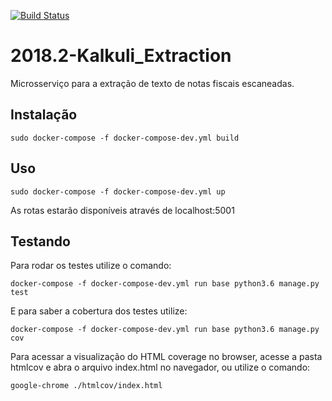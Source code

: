 [![Build Status](https://travis-ci.org/Kalkuli/2018.2-Kalkuli_Interpretation.svg?branch=master
)](https://travis-ci.com/Kalkuli/2018.2-Kalkuli_Interpretation)

# 2018.2-Kalkuli_Extraction
Microsserviço para a extração de texto de notas fiscais escaneadas.

## Instalação

    sudo docker-compose -f docker-compose-dev.yml build
  
## Uso
    sudo docker-compose -f docker-compose-dev.yml up
    
As rotas estarão disponíveis através de localhost:5001

## Testando

Para rodar os testes utilize o comando:

```docker-compose -f docker-compose-dev.yml run base python3.6 manage.py test```

E para saber a cobertura dos testes utilize:

```docker-compose -f docker-compose-dev.yml run base python3.6 manage.py cov```

Para acessar a visualização do HTML coverage no browser, acesse a pasta htmlcov e abra o arquivo index.html no navegador, ou utilize o comando:

```google-chrome ./htmlcov/index.html```